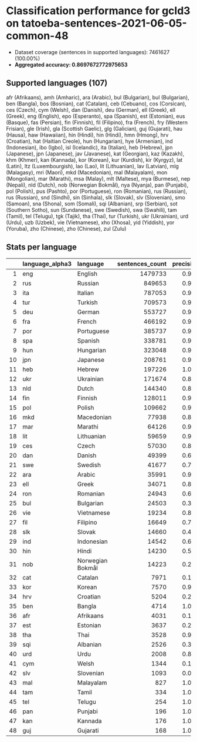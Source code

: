 # Classification performance for gcld3 on tatoeba-sentences-2021-06-05-common-48

- Dataset coverage (sentences in supported languages): 7461627 (100.00%)
- **Aggregated accuracy: 0.8697672772975653**

<h2 id="supported-languages">Supported languages (107)</h2>

afr (Afrikaans), amh (Amharic), ara (Arabic), bul (Bulgarian), bul (Bulgarian), ben (Bangla), bos (Bosnian), cat (Catalan), ceb (Cebuano), cos (Corsican), ces (Czech), cym (Welsh), dan (Danish), deu (German), ell (Greek), ell (Greek), eng (English), epo (Esperanto), spa (Spanish), est (Estonian), eus (Basque), fas (Persian), fin (Finnish), fil (Filipino), fra (French), fry (Western Frisian), gle (Irish), gla (Scottish Gaelic), glg (Galician), guj (Gujarati), hau (Hausa), haw (Hawaiian), hin (Hindi), hin (Hindi), hmn (Hmong), hrv (Croatian), hat (Haitian Creole), hun (Hungarian), hye (Armenian), ind (Indonesian), ibo (Igbo), isl (Icelandic), ita (Italian), heb (Hebrew), jpn (Japanese), jpn (Japanese), jav (Javanese), kat (Georgian), kaz (Kazakh), khm (Khmer), kan (Kannada), kor (Korean), kur (Kurdish), kir (Kyrgyz), lat (Latin), ltz (Luxembourgish), lao (Lao), lit (Lithuanian), lav (Latvian), mlg (Malagasy), mri (Maori), mkd (Macedonian), mal (Malayalam), mon (Mongolian), mar (Marathi), msa (Malay), mlt (Maltese), mya (Burmese), nep (Nepali), nld (Dutch), nob (Norwegian Bokmål), nya (Nyanja), pan (Punjabi), pol (Polish), pus (Pashto), por (Portuguese), ron (Romanian), rus (Russian), rus (Russian), snd (Sindhi), sin (Sinhala), slk (Slovak), slv (Slovenian), smo (Samoan), sna (Shona), som (Somali), sqi (Albanian), srp (Serbian), sot (Southern Sotho), sun (Sundanese), swe (Swedish), swa (Swahili), tam (Tamil), tel (Telugu), tgk (Tajik), tha (Thai), tur (Turkish), ukr (Ukrainian), urd (Urdu), uzb (Uzbek), vie (Vietnamese), xho (Xhosa), yid (Yiddish), yor (Yoruba), zho (Chinese), zho (Chinese), zul (Zulu)

<h2 id="metrics-per-language">Stats per language</h2>

|    | language_alpha3   | language         |   sentences_count |   precision |   recall |    f1 |      tp |    fp |      tn |     fn |
|---:|:------------------|:-----------------|------------------:|------------:|---------:|------:|--------:|------:|--------:|-------:|
|  1 | eng               | English          |           1479733 |       0.995 |    0.851 | 0.915 | 1258584 |  6421 | 5975473 | 221149 |
|  2 | rus               | Russian          |            849653 |       0.975 |    0.858 | 0.903 |  729212 | 18499 | 6593475 | 120441 |
|  3 | ita               | Italian          |            787053 |       0.976 |    0.821 | 0.882 |  646316 | 16123 | 6658451 | 140737 |
|  4 | tur               | Turkish          |            709573 |       0.994 |    0.894 | 0.939 |  634612 |  3790 | 6748264 |  74961 |
|  5 | deu               | German           |            553727 |       0.978 |    0.933 | 0.945 |  516822 | 11764 | 6896136 |  36905 |
|  6 | fra               | French           |            466192 |       0.975 |    0.860 | 0.903 |  400941 | 10202 | 6985233 |  65251 |
|  7 | por               | Portuguese       |            385737 |       0.916 |    0.885 | 0.864 |  341427 | 31415 | 7044475 |  44310 |
|  8 | spa               | Spanish          |            338781 |       0.924 |    0.782 | 0.819 |  264941 | 21705 | 7101141 |  73840 |
|  9 | hun               | Hungarian        |            323048 |       0.969 |    0.895 | 0.917 |  289189 |  9311 | 7129268 |  33859 |
| 10 | jpn               | Japanese         |            208761 |       0.983 |    0.999 | 0.983 |  208552 |  3592 | 7249274 |    209 |
| 11 | heb               | Hebrew           |            197226 |       1.000 |    0.991 | 0.995 |  195374 |    48 | 7264353 |   1852 |
| 12 | ukr               | Ukrainian        |            171674 |       0.802 |    0.889 | 0.764 |  152579 | 37666 | 7252287 |  19095 |
| 13 | nld               | Dutch            |            144340 |       0.877 |    0.854 | 0.816 |  123199 | 17204 | 7300083 |  21141 |
| 14 | fin               | Finnish          |            128011 |       0.954 |    0.902 | 0.907 |  115404 |  5554 | 7328062 |  12607 |
| 15 | pol               | Polish           |            109662 |       0.918 |    0.931 | 0.888 |  102084 |  9094 | 7342871 |   7578 |
| 16 | mkd               | Macedonian       |             77938 |       0.875 |    0.741 | 0.759 |   57730 |  8238 | 7375451 |  20208 |
| 17 | mar               | Marathi          |             64126 |       0.989 |    0.911 | 0.944 |   58406 |   632 | 7396869 |   5720 |
| 18 | lit               | Lithuanian       |             59659 |       0.908 |    0.883 | 0.856 |   52661 |  5352 | 7396616 |   6998 |
| 19 | ces               | Czech            |             57030 |       0.885 |    0.813 | 0.803 |   46341 |  6049 | 7398548 |  10689 |
| 20 | dan               | Danish           |             49399 |       0.656 |    0.746 | 0.590 |   36848 | 19288 | 7392940 |  12551 |
| 21 | swe               | Swedish          |             41677 |       0.794 |    0.861 | 0.746 |   35870 |  9310 | 7410640 |   5807 |
| 22 | ara               | Arabic           |             35991 |       0.999 |    0.911 | 0.952 |   32774 |    30 | 7425606 |   3217 |
| 23 | ell               | Greek            |             34071 |       0.806 |    1.000 | 0.806 |   34062 |  8213 | 7419343 |      9 |
| 24 | ron               | Romanian         |             24943 |       0.623 |    0.808 | 0.580 |   20164 | 12187 | 7424497 |   4779 |
| 25 | bul               | Bulgarian        |             24503 |       0.327 |    0.844 | 0.318 |   20688 | 42483 | 7394641 |   3815 |
| 26 | vie               | Vietnamese       |             19234 |       0.890 |    0.981 | 0.882 |   18870 |  2332 | 7440061 |    364 |
| 27 | fil               | Filipino         |             16649 |       0.746 |    0.780 | 0.675 |   12994 |  4426 | 7440552 |   3655 |
| 28 | slk               | Slovak           |             14660 |       0.425 |    0.727 | 0.394 |   10664 | 14404 | 7432563 |   3996 |
| 29 | ind               | Indonesian       |             14542 |       0.688 |    0.640 | 0.577 |    9304 |  4210 | 7442875 |   5238 |
| 30 | hin               | Hindi            |             14230 |       0.527 |    0.880 | 0.509 |   12527 | 11232 | 7436165 |   1703 |
| 31 | nob               | Norwegian Bokmål |             14223 |       0.288 |    0.829 | 0.280 |   11791 | 29106 | 7418298 |   2432 |
| 32 | cat               | Catalan          |              7971 |       0.181 |    0.818 | 0.177 |    6520 | 29565 | 7424091 |   1451 |
| 33 | kor               | Korean           |              7570 |       0.917 |    0.996 | 0.915 |    7536 |   685 | 7453372 |     34 |
| 34 | hrv               | Croatian         |              5204 |       0.270 |    0.447 | 0.231 |    2324 |  6278 | 7450145 |   2880 |
| 35 | ben               | Bangla           |              4714 |       1.000 |    0.998 | 0.999 |    4704 |     0 | 7456913 |     10 |
| 36 | afr               | Afrikaans        |              4031 |       0.147 |    0.865 | 0.145 |    3485 | 20233 | 7437363 |    546 |
| 37 | est               | Estonian         |              3637 |       0.202 |    0.796 | 0.197 |    2894 | 11430 | 7446560 |    743 |
| 38 | tha               | Thai             |              3528 |       0.995 |    0.998 | 0.994 |    3522 |    18 | 7458081 |      6 |
| 39 | sqi               | Albanian         |              2526 |       0.332 |    0.865 | 0.323 |    2184 |  4404 | 7454697 |    342 |
| 40 | urd               | Urdu             |              2008 |       0.882 |    0.961 | 0.867 |    1930 |   257 | 7459362 |     78 |
| 41 | cym               | Welsh            |              1344 |       0.105 |    0.824 | 0.104 |    1108 |  9469 | 7450814 |    236 |
| 42 | slv               | Slovenian        |              1093 |       0.060 |    0.724 | 0.059 |     791 | 12479 | 7448055 |    302 |
| 43 | mal               | Malayalam        |               827 |       1.000 |    1.000 | 1.000 |     827 |     0 | 7460800 |      0 |
| 44 | tam               | Tamil            |               334 |       1.000 |    1.000 | 1.000 |     334 |     0 | 7461293 |      0 |
| 45 | tel               | Telugu           |               254 |       1.000 |    1.000 | 1.000 |     254 |     0 | 7461373 |      0 |
| 46 | pan               | Punjabi          |               196 |       1.000 |    0.995 | 0.997 |     195 |     0 | 7461431 |      1 |
| 47 | kan               | Kannada          |               176 |       1.000 |    1.000 | 1.000 |     176 |     0 | 7461451 |      0 |
| 48 | guj               | Gujarati         |               168 |       1.000 |    0.982 | 0.991 |     165 |     0 | 7461459 |      3 |